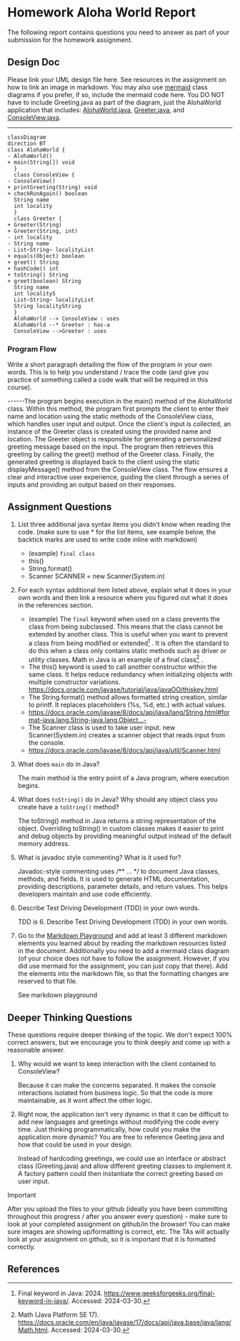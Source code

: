 # Homework Aloha World Report

The following report contains questions you need to answer as part of your submission for the homework assignment. 


## Design Doc
Please link your UML design file here. See resources in the assignment on how to
link an image in markdown. You may also use [mermaid] class diagrams if you prefer, if so, include the mermaid code here.  You DO NOT have to include Greeting.java as part of the diagram, just the AlohaWorld application that includes: [AlohaWorld.java], [Greeter.java], and [ConsoleView.java].

------
```mermaid
classDiagram
direction BT
class AlohaWorld {
- AlohaWorld()
+ main(String[]) void
  }
  class ConsoleView {
- ConsoleView()
+ printGreeting(String) void
+ checkRunAgain() boolean
  String name
  int locality
  }
  class Greeter {
+ Greeter(String)
+ Greeter(String, int)
- int locality
- String name
- List~String~ localityList
+ equals(Object) boolean
+ greet() String
+ hashCode() int
+ toString() String
+ greet(boolean) String
  String name
  int localityS
  List~String~ localityList
  String localityString
  }
  AlohaWorld --> ConsoleView : uses
  AlohaWorld --* Greeter : has-a
  ConsoleView -->Greeter : uses
```


### Program Flow
Write a short paragraph detailing the flow of the program in your own words. This is to help you understand / trace the code (and give you practice of something called a code walk that will be required in this course).

------The program begins execution in the main() method of the AlohaWorld class. Within this method, the program first prompts the client to enter their name and location using the static methods of the ConsoleView class, which handles user input and output. Once the client's input is collected, an instance of the Greeter class is created using the provided name and location. The Greeter object is responsible for generating a personalized greeting message based on the input. The program then retrieves this greeting by calling the greet() method of the Greeter class. Finally, the generated greeting is displayed back to the client using the static displayMessage() method from the ConsoleView class. The flow ensures a clear and interactive user experience, guiding the client through a series of inputs and providing an output based on their responses.


## Assignment Questions

1. List three additional java syntax items you didn't know when reading the code.  (make sure to use * for the list items, see example below, the backtick marks are used to write code inline with markdown)
   
   * (example) `final class`
   * this()
   * String.format()
   * Scanner SCANNER = new Scanner(System.in)
   

2. For each syntax additional item listed above, explain what it does in your own words and then link a resource where you figured out what it does in the references section. 

    * (example) The `final` keyword when used on a class prevents the class from being subclassed. This means that the class cannot be extended by another class. This is useful when you want to prevent a class from being modified or extended[^1] . It is often the standard to do this when a class only contains static methods such as driver or utility classes. Math in Java is an example of a final class[^2] .
    * The this() keyword is used to call another constructor within the same class. It helps reduce redundancy when initializing objects with multiple constructor variations.
      https://docs.oracle.com/javase/tutorial/java/javaOO/thiskey.html
    * The String.format() method allows formatted string creation, similar to printf. It replaces placeholders (%s, %d, etc.) with actual values.
    * https://docs.oracle.com/javase/8/docs/api/java/lang/String.html#format-java.lang.String-java.lang.Object...-
    * The Scanner class is used to take user input. new Scanner(System.in) creates a scanner object that reads input from the console.
    * https://docs.oracle.com/javase/8/docs/api/java/util/Scanner.html

3. What does `main` do in Java? 
   
   The main method is the entry point of a Java program, where execution begins.

4. What does `toString()` do in Java? Why should any object class you create have a `toString()` method?

   The toString() method in Java returns a string representation of the object. Overriding toString() in custom classes makes it easier to print and debug objects by providing meaningful output instead of the default memory address.

5. What is javadoc style commenting? What is it used for? 

   Javadoc-style commenting uses /** ... */ to document Java classes, methods, and fields. It is used to generate HTML documentation, providing descriptions, parameter details, and return values. This helps developers maintain and use code efficiently.

6. Describe Test Driving Development (TDD) in your own words. 

   TDD is 6. Describe Test Driving Development (TDD) in your own words.

7. Go to the [Markdown Playground](MarkdownPlayground.md) and add at least 3 different markdown elements you learned about by reading the markdown resources listed in the document. Additionally you need to add a mermaid class diagram (of your choice does not have to follow the assignment. However, if you did use mermaid for the assignment, you can just copy that there). Add the elements into the markdown file, so that the formatting changes are reserved to that file. 

   See markdown playground

## Deeper Thinking Questions

These questions require deeper thinking of the topic. We don't expect 100% correct answers, but we encourage you to think deeply and come up with a reasonable answer. 


1. Why would we want to keep interaction with the client contained to ConsoleView?
   
   Because it can make the concerns separated. It makes the console interactions isolated from business logic. So that the code is more maintainable, as it wont affect the other logic. 

2. Right now, the application isn't very dynamic in that it can be difficult to add new languages and greetings without modifying the code every time. Just thinking programmatically,  how could you make the application more dynamic? You are free to reference Geeting.java and how that could be used in your design.

   Instead of hardcoding greetings, we could use an interface or abstract class (Greeting.java) and allow different greeting classes to implement it. A factory pattern could then instantiate the correct greeting based on user input.


> [!IMPORTANT]
>  After you upload the files to your github (ideally you have been committing throughout this progress / after you answer every question) - make sure to look at your completed assignment on github/in the browser! You can make sure images are showing up/formatting is correct, etc. The TAs will actually look at your assignment on github, so it is important that it is formatted correctly.


## References

[^1]: Final keyword in Java: 2024. https://www.geeksforgeeks.org/final-keyword-in-java/. Accessed: 2024-03-30. 

[^2]: Math (Java Platform SE 17). https://docs.oracle.com/en/java/javase/17/docs/api/java.base/java/lang/Math.html. Accessed: 2024-03-30.

[^3]: This keyword in Java: 2024. https://docs.oracle.com/javase/tutorial/java/javaOO/thiskey.html. Accessed: 2025-01-27.

[^4]: String.format keyword in Java: 2024. https://docs.oracle.com/javase/8/docs/api/java/lang/String.html#format-java.lang.String-java.lang.Object...-. Accessed: 2025-01-27.

[^5]: Scanner keyword in Java: 2024. https://docs.oracle.com/javase/8/docs/api/java/util/Scanner.html. Accessed: 2025-01-27.


<!-- This is a comment, below this link the links in the document are placed here to make ti easier to read. This is an optional style for markdown, and often as a student you will include the links inline. for example [mermaid](https://mermaid.js.org/intro/syntax-reference.html) -->
[mermaid]: https://mermaid.js.org/intro/syntax-reference.html
[AlohaWorld.java]: src/main/java/student/AlohaWorld.java
[Greeter.java]: src/main/java/student/Greeter.java
[ConsoleView.java]: src/main/java/student/ConsoleView.java